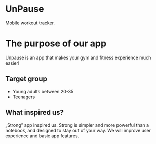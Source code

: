 # UnPause
Mobile workout tracker.

# The purpose of our app
Unpause is an app that makes your gym and fitness experience much easier!

## Target group
- Young adults between 20-35
- Teenagers

## What inspired us?
 „Strong” app inspired us.
Strong is simpler and more powerful than a notebook, and designed to stay out of your way.
We will improve user experience and basic app features.
